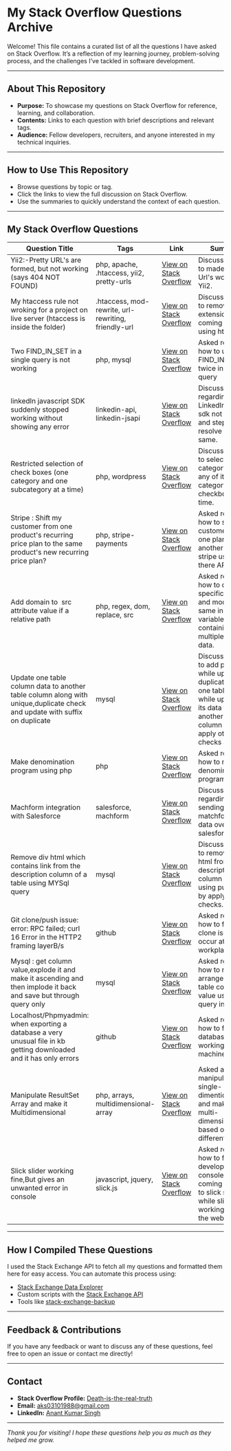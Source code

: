 # My Stack Overflow Questions Archive

Welcome! This file contains a curated list of all the questions I have asked on Stack Overflow. It’s a reflection of my learning journey, problem-solving process, and the challenges I’ve tackled in software development.

---

## About This Repository

- **Purpose:** To showcase my questions on Stack Overflow for reference, learning, and collaboration.
- **Contents:** Links to each question with brief descriptions and relevant tags.
- **Audience:** Fellow developers, recruiters, and anyone interested in my technical inquiries.

---

## How to Use This Repository

- Browse questions by topic or tag.
- Click the links to view the full discussion on Stack Overflow.
- Use the summaries to quickly understand the context of each question.

---

## My Stack Overflow Questions

| Question Title                                      | Tags                       | Link                                                                 | Summary                                                            |
|----------------------------------------------------|----------------------------|----------------------------------------------------------------------|--------------------------------------------------------------------|
| Yii2:-Pretty URL's are formed, but not working (says 404 NOT FOUND)    | php, apache, .htaccess, yii2, pretty-urls            | [View on Stack Overflow](https://stackoverflow.com/questions/41239858/yii2-pretty-urls-are-formed-but-not-working-says-404-not-found) | Discussed how to made Pretty Url's working in Yii2.   |
| My htaccess rule not wroking for a project on live server (htaccess is inside the folder)                   | .htaccess, mod-rewrite, url-rewriting, friendly-url        | [View on Stack Overflow](https://stackoverflow.com/questions/39630266/my-htaccess-rule-not-wroking-for-a-project-on-live-server-htaccess-is-inside-th) | Discussed how to remove file extension coming in URL using htaccess.             |
| Two FIND_IN_SET in a single query is not working                     | php, mysql     | [View on Stack Overflow](https://stackoverflow.com/questions/38237877/two-find-in-set-in-a-single-query-is-not-working) | Asked regarding how to use FIND_IN_SET twice in a single query   |
| linkedIn javascript SDK suddenly stopped working without showing any error    | linkedin-api, linkedin-jsapi            | [View on Stack Overflow](https://stackoverflow.com/questions/54472894/linkedin-javascript-sdk-suddenly-stopped-working-without-showing-any-error) | Discussed regarding LinkedIn login sdk not working and steps to resolve the same.   |
| Restricted selection of check boxes (one category and one subcategory at a time)                   | php, wordpress        | [View on Stack Overflow](https://stackoverflow.com/questions/30415118/restricted-selection-of-check-boxes-one-category-and-one-subcategory-at-a-time) | Discussed how to select a main category and any of it's sub-category all checkbox at a time.             |
| Stripe : Shift my customer from one product's recurring price plan to the same product's new recurring price plan?                     | php, stripe-payments     | [View on Stack Overflow](https://stackoverflow.com/questions/76703408/stripe-shift-my-customer-from-one-products-recurring-price-plan-to-the-same-p) | Asked regarding how to shift customer from one plan to another plan in stripe using there APIs   | 
| Add domain to <img> src attribute value if a relative path    | php, regex, dom, replace, src            | [View on Stack Overflow](https://stackoverflow.com/questions/70503165/add-domain-to-img-src-attribute-value-if-a-relative-path) | Asked regarding how to check specific pathas and modify the same in a text variable containing multiple images data.   |
| Update one table column data to another table column along with unique,duplicate check and update with suffix on duplicate                   | mysql        | [View on Stack Overflow](https://stackoverflow.com/questions/69793098/update-one-table-column-data-to-another-table-column-along-with-unique-duplicate) | Discussed how to add prefix while updating duplicates from one table column while updating its data from another table column and apply other checks as well.             |
| Make denomination program using php                     | php     | [View on Stack Overflow](https://stackoverflow.com/questions/68015625/make-denomination-program-using-php) | Asked regarding how to make denomination programmatically    |
| Machform integration with Salesforce    | salesforce, machform            | [View on Stack Overflow](https://stackoverflow.com/questions/46598707/machform-integration-with-salesforce) | Discussed regarding sending matchform user data over salesforce.   |
| Remove div html which contains link from the description column of a table using MYSql query                   | mysql        | [View on Stack Overflow](https://stackoverflow.com/questions/79345337/remove-div-html-which-contains-link-from-the-description-column-of-a-table-using) | Discussed how to remove div html from a description column in MySql using pure query by apply link checks.             |
| Git clone/push issue: error: RPC failed; curl 16 Error in the HTTP2 framing layerB/s                     | github     | [View on Stack Overflow](https://stackoverflow.com/questions/78267333/git-clone-push-issue-error-rpc-failed-curl-16-error-in-the-http2-framing-laye) | Asked regarding how to fix git clone issue occur at my workplace   |
| Mysql : get column value,explode it and make it ascending and then implode it back and save but through query only                     | mysql     | [View on Stack Overflow](https://stackoverflow.com/questions/76975458/mysql-get-column-value-explode-it-and-make-it-ascending-and-then-implode-it-ba) | Asked regarding how to re-arrange a mysql table column value using query in one go   |
| Localhost/Phpmyadmin: when exporting a database a very unusual file in kb getting downloaded and it has only errors                     | github     | [View on Stack Overflow](https://stackoverflow.com/questions/76233404/localhost-phpmyadmin-when-exporting-a-database-a-very-unusual-file-in-kb-gettin) | Asked regarding how to fix export database not working on local machine   |
| Manipulate ResultSet Array and make it Multidimensional                     | php, arrays, multidimensional-array     | [View on Stack Overflow](https://stackoverflow.com/questions/30798614/manipulate-resultset-array-and-make-it-multidimensional) | Asked about manipulating single-dimentional array and making it multi-dimensional based of different checks   |
| Slick slider working fine,But gives an unwanted error in console                     | javascript, jquery, slick.js     | [View on Stack Overflow](https://stackoverflow.com/questions/54627438/slick-slider-working-fine-but-gives-an-unwanted-error-in-console) | Asked regarding how to fix developer console issue coming related to slick slider while slider is working fine on the web/mobile   |


---

## How I Compiled These Questions

I used the Stack Exchange API to fetch all my questions and formatted them here for easy access. You can automate this process using:

- [Stack Exchange Data Explorer](https://data.stackexchange.com/)
- Custom scripts with the [Stack Exchange API](https://api.stackexchange.com/)
- Tools like [stack-exchange-backup](https://github.com/mhdadk/stack-exchange-backup)

---

## Feedback & Contributions

If you have any feedback or want to discuss any of these questions, feel free to open an issue or contact me directly!

---

## Contact

- **Stack Overflow Profile:** [Death-is-the-real-truth](https://stackoverflow.com/users/4248328/death-is-the-real-truth)
- **Email:** aks03101988@gmail.com
- **LinkedIn:** [Anant Kumar Singh](https://www.linkedin.com/in/anant-singh-a31199348/)

---

*Thank you for visiting! I hope these questions help you as much as they helped me grow.*
